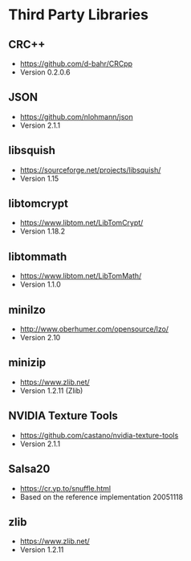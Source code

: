 # Third Party Libraries

## CRC++
- https://github.com/d-bahr/CRCpp
- Version 0.2.0.6

## JSON
- https://github.com/nlohmann/json
- Version 2.1.1

## libsquish
- https://sourceforge.net/projects/libsquish/
- Version 1.15

## libtomcrypt
- https://www.libtom.net/LibTomCrypt/
- Version 1.18.2

## libtommath
- https://www.libtom.net/LibTomMath/
- Version 1.1.0

## minilzo
- http://www.oberhumer.com/opensource/lzo/
- Version 2.10

## minizip
- https://www.zlib.net/
- Version 1.2.11 (Zlib)

## NVIDIA Texture Tools
- https://github.com/castano/nvidia-texture-tools
- Version 2.1.1

## Salsa20
- https://cr.yp.to/snuffle.html
- Based on the reference implementation 20051118

## zlib
- https://www.zlib.net/
- Version 1.2.11